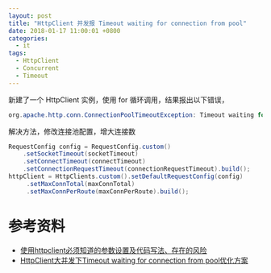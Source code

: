 ```yaml
---
layout: post
title: "HttpClient 并发报 Timeout waiting for connection from pool"
date: 2018-01-17 11:00:01 +0800
categories:
  - it
tags:
  - HttpClient 
  - Concurrent
  - Timeout
---
```


新建了一个 HttpClient 实例，使用 for 循环调用，结果报出以下错误，
```java
org.apache.http.conn.ConnectionPoolTimeoutException: Timeout waiting for connection from pool
```

解决方法，修改连接池配置，增大连接数
```java
RequestConfig config = RequestConfig.custom()  
    .setSocketTimeout(socketTimeout)  
    .setConnectTimeout(connectTimeout)  
    .setConnectionRequestTimeout(connectionRequestTimeout).build();  
httpClient = HttpClients.custom().setDefaultRequestConfig(config)  
     .setMaxConnTotal(maxConnTotal)  
     .setMaxConnPerRoute(maxConnPerRoute).build(); 
```

# 参考资料
- [使用httpclient必须知道的参数设置及代码写法、存在的风险](http://jinnianshilongnian.iteye.com/blog/2089792)
- [HttpClient大并发下Timeout waiting for connection from pool优化方案](http://blog.csdn.net/falynn1220/article/details/50607789)
